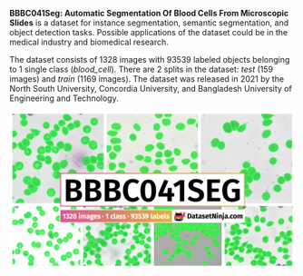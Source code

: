 **BBBC041Seg: Automatic Segmentation Of Blood Cells From Microscopic Slides** is a dataset for instance segmentation, semantic segmentation, and object detection tasks. Possible applications of the dataset could be in the medical industry and biomedical research. 

The dataset consists of 1328 images with 93539 labeled objects belonging to 1 single class (*blood_cell*). There are 2 splits in the dataset: *test* (159 images) and *train* (1169 images). The dataset was released in 2021 by the North South University, Concordia University, and Bangladesh University of Engineering and Technology.

<img src="https://github.com/dataset-ninja/blood-cell-segmentation/raw/main/visualizations/poster.png">
